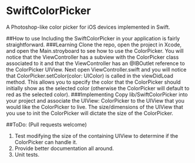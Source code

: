 SwiftColorPicker
================

A Photoshop-like color picker for iOS devices implemented in Swift.

##How to use
Including the SwiftColorPicker in your application is fairly straightforward.
###Learning
Clone the repo, open the project in Xcode, and open the Main.stroyboard to see how to use the ColorPicker. You will notice that the ViewController has a subview with the ColorPicker class associated to it and that the ViewController has an @IBOutlet reference to the ColorPicker UIView. Next open ViewController.swift and you will notice that ColorPicker.setColor(color: UIColor) is called in the viewDidLoad method. This allows you to specify the color that the ColorPicker should initially show as the selected color (otherwise the ColorPicker will default to red as the selected color).
###Implementing
Copy lib/SwiftColorPicker into your project and associate the UIView: ColorPicker to the UIView that you would like the ColorPicker to live. The size/dimensions of the UIView that you use to init the ColorPicker will dictate the size of the ColorPicker.

##ToDo:
(Pull requests welcome)

1. Test modifying the size of the containing UIView to determine if the ColorPicker can handle it.
2. Provide better documentation all around.
3. Unit tests.